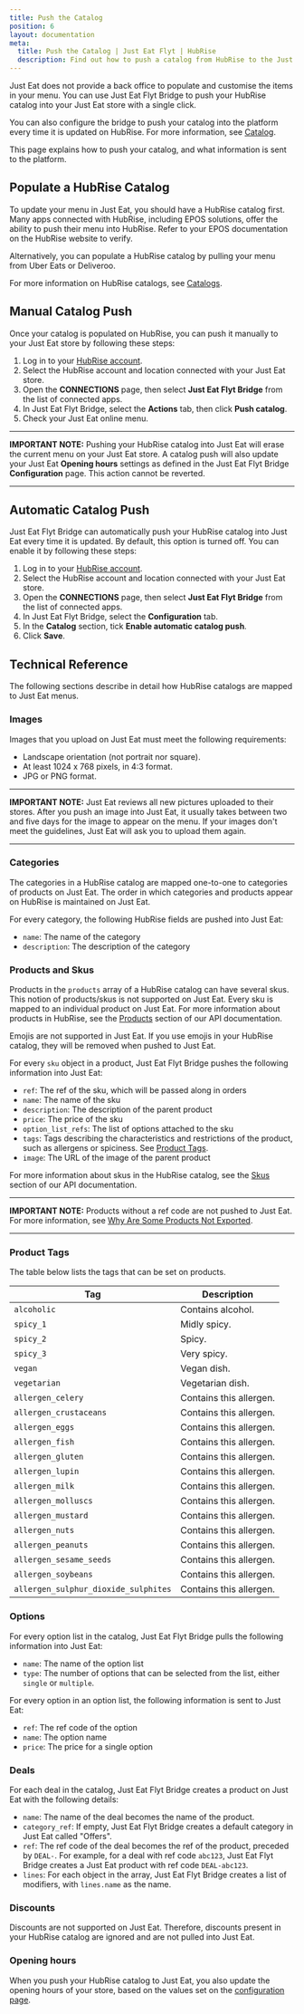 ```yaml
---
title: Push the Catalog
position: 6
layout: documentation
meta:
  title: Push the Catalog | Just Eat Flyt | HubRise
  description: Find out how to push a catalog from HubRise to the Just Eat platform, how items and options are encoded, and which features are supported.
---
```


Just Eat does not provide a back office to populate and customise the items in your menu.
You can use Just Eat Flyt Bridge to push your HubRise catalog into your Just Eat store with a single click.

You can also configure the bridge to push your catalog into the platform every time it is updated on HubRise. For more information, see [Catalog](/apps/just-eat-flyt/configuration#catalog).

This page explains how to push your catalog, and what information is sent to the platform.

## Populate a HubRise Catalog

To update your menu in Just Eat, you should have a HubRise catalog first. Many apps connected with HubRise, including EPOS solutions, offer the ability to push their menu into HubRise. Refer to your EPOS documentation on the HubRise website to verify.

Alternatively, you can populate a HubRise catalog by pulling your menu from Uber Eats or Deliveroo.

For more information on HubRise catalogs, see [Catalogs](/docs/catalog/).

## Manual Catalog Push

Once your catalog is populated on HubRise, you can push it manually to your Just Eat store by following these steps:

1. Log in to your [HubRise account](https://manager.hubrise.com).
1. Select the HubRise account and location connected with your Just Eat store.
1. Open the **CONNECTIONS** page, then select **Just Eat Flyt Bridge** from the list of connected apps.
1. In Just Eat Flyt Bridge, select the **Actions** tab, then click **Push catalog**.
1. Check your Just Eat online menu.

---

**IMPORTANT NOTE:** Pushing your HubRise catalog into Just Eat will erase the current menu on your Just Eat store. A catalog push will also update your Just Eat **Opening hours** settings as defined in the Just Eat Flyt Bridge **Configuration** page. This action cannot be reverted.

---

## Automatic Catalog Push

Just Eat Flyt Bridge can automatically push your HubRise catalog into Just Eat every time it is updated. By default, this option is turned off. You can enable it by following these steps:

1. Log in to your [HubRise account](https://manager.hubrise.com).
1. Select the HubRise account and location connected with your Just Eat store.
1. Open the **CONNECTIONS** page, then select **Just Eat Flyt Bridge** from the list of connected apps.
1. In Just Eat Flyt Bridge, select the **Configuration** tab.
1. In the **Catalog** section, tick **Enable automatic catalog push**.
1. Click **Save**.

## Technical Reference

The following sections describe in detail how HubRise catalogs are mapped to Just Eat menus.

### Images

Images that you upload on Just Eat must meet the following requirements:

- Landscape orientation (not portrait nor square).
- At least 1024 x 768 pixels, in 4:3 format.
- JPG or PNG format.

---

**IMPORTANT NOTE:** Just Eat reviews all new pictures uploaded to their stores. After you push an image into Just Eat, it usually takes between two and five days for the image to appear on the menu. If your images don't meet the guidelines, Just Eat will ask you to upload them again.

---

### Categories

The categories in a HubRise catalog are mapped one-to-one to categories of products on Just Eat.
The order in which categories and products appear on HubRise is maintained on Just Eat.

For every category, the following HubRise fields are pushed into Just Eat:

- `name`: The name of the category
- `description`: The description of the category

### Products and Skus

Products in the `products` array of a HubRise catalog can have several skus. This notion of products/skus is not supported on Just Eat. Every sku is mapped to an individual product on Just Eat. For more information about products in HubRise, see the [Products](/developers/api/catalog-management/#products) section of our API documentation.

Emojis are not supported in Just Eat. If you use emojis in your HubRise catalog, they will be removed when pushed to Just Eat.

For every `sku` object in a product, Just Eat Flyt Bridge pushes the following information into Just Eat:

- `ref`: The ref of the sku, which will be passed along in orders
- `name`: The name of the sku
- `description`: The description of the parent product
- `price`: The price of the sku
- `option_list_refs`: The list of options attached to the sku
- `tags`: Tags describing the characteristics and restrictions of the product, such as allergens or spiciness. See [Product Tags](#product-tags).
- `image`: The URL of the image of the parent product

For more information about skus in the HubRise catalog, see the [Skus](/developers/api/catalog-management/#skus) section of our API documentation.

---

**IMPORTANT NOTE:** Products without a ref code are not pushed to Just Eat. For more information, see [Why Are Some Products Not Exported](/apps/just-eat-flyt/faqs/products-not-pushed/).

---

### Product Tags

The table below lists the tags that can be set on products.

| Tag                                  | Description             |
| ------------------------------------ | ----------------------- |
| `alcoholic`                          | Contains alcohol.       |
| `spicy_1`                            | Midly spicy.            |
| `spicy_2`                            | Spicy.                  |
| `spicy_3`                            | Very spicy.             |
| `vegan`                              | Vegan dish.             |
| `vegetarian`                         | Vegetarian dish.        |
| `allergen_celery`                    | Contains this allergen. |
| `allergen_crustaceans`               | Contains this allergen. |
| `allergen_eggs`                      | Contains this allergen. |
| `allergen_fish`                      | Contains this allergen. |
| `allergen_gluten`                    | Contains this allergen. |
| `allergen_lupin`                     | Contains this allergen. |
| `allergen_milk`                      | Contains this allergen. |
| `allergen_molluscs`                  | Contains this allergen. |
| `allergen_mustard`                   | Contains this allergen. |
| `allergen_nuts`                      | Contains this allergen. |
| `allergen_peanuts`                   | Contains this allergen. |
| `allergen_sesame_seeds`              | Contains this allergen. |
| `allergen_soybeans`                  | Contains this allergen. |
| `allergen_sulphur_dioxide_sulphites` | Contains this allergen. |

### Options

For every option list in the catalog, Just Eat Flyt Bridge pulls the following information into Just Eat:

- `name`: The name of the option list
- `type`: The number of options that can be selected from the list, either `single` or `multiple`.

For every option in an option list, the following information is sent to Just Eat:

- `ref`: The ref code of the option
- `name`: The option name
- `price`: The price for a single option

### Deals

For each deal in the catalog, Just Eat Flyt Bridge creates a product on Just Eat with the following details:

- `name`: The name of the deal becomes the name of the product.
- `category_ref`: If empty, Just Eat Flyt Bridge creates a default category in Just Eat called "Offers".
- `ref`: The ref code of the deal becomes the ref of the product, preceded by `DEAL-`. For example, for a deal with ref code `abc123`, Just Eat Flyt Bridge creates a Just Eat product with ref code `DEAL-abc123`.
- `lines`: For each object in the array, Just Eat Flyt Bridge creates a list of modifiers, with `lines.name` as the name.

### Discounts

Discounts are not supported on Just Eat. Therefore, discounts present in your HubRise catalog are ignored and are not pulled into Just Eat.

### Opening hours

When you push your HubRise catalog to Just Eat, you also update the opening hours of your store, based on the values set on the [configuration page](/apps/just-eat-flyt/configuration/#catalog).

